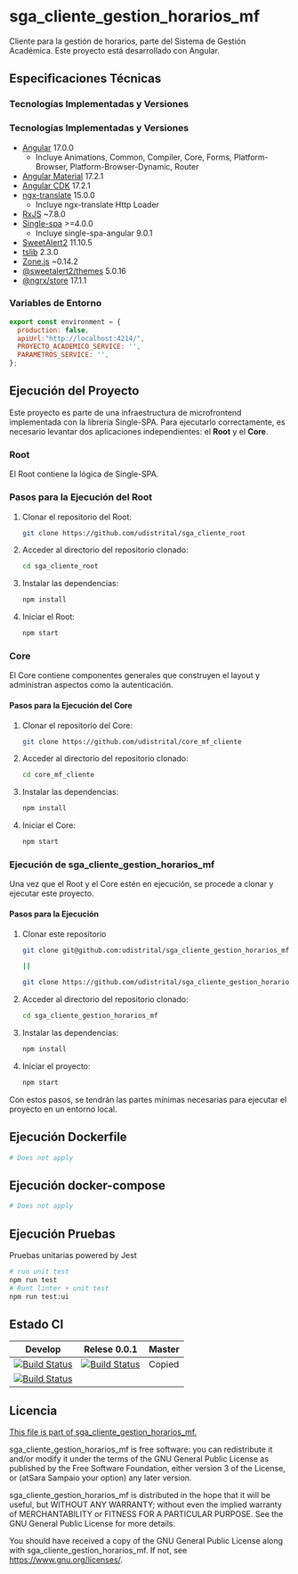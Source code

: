 # sga_cliente_gestion_horarios_mf

Cliente para la gestión de horarios, parte del Sistema de Gestión Académica. Este proyecto está desarrollado con Angular.

## Especificaciones Técnicas

### Tecnologías Implementadas y Versiones

### Tecnologías Implementadas y Versiones

- [Angular](https://angular.io/docs) 17.0.0
  - Incluye Animations, Common, Compiler, Core, Forms, Platform-Browser, Platform-Browser-Dynamic, Router
- [Angular Material](https://material.angular.io/) 17.2.1
- [Angular CDK](https://material.angular.io/cdk/categories) 17.2.1
- [ngx-translate](https://github.com/ngx-translate/core) 15.0.0
  - Incluye ngx-translate Http Loader
- [RxJS](https://rxjs.dev/guide/overview) ~7.8.0
- [Single-spa](https://single-spa.js.org/) >=4.0.0
  - Incluye single-spa-angular 9.0.1
- [SweetAlert2](https://sweetalert2.github.io/) 11.10.5
- [tslib](https://github.com/Microsoft/tslib) 2.3.0
- [Zone.js](https://github.com/angular/angular/tree/master/packages/zone.js) ~0.14.2
- [@sweetalert2/themes](https://github.com/sweetalert2/sweetalert2-themes) 5.0.16
- [@ngrx/store](https://ngrx.io/guide/store) 17.1.1


### Variables de Entorno

```javascript
export const environment = {
  production: false,
  apiUrl:"http://localhost:4214/",
  PROYECTO_ACADEMICO_SERVICE: '',
  PARAMETROS_SERVICE: '',
};

```
## Ejecución del Proyecto

Este proyecto es parte de una infraestructura de microfrontend implementada con la librería Single-SPA. Para ejecutarlo correctamente, es necesario levantar dos aplicaciones independientes: el **Root** y el **Core**.

### Root

El Root contiene la lógica de Single-SPA.

### Pasos para la Ejecución del Root

1. Clonar el repositorio del Root: 

    ```bash
    git clone https://github.com/udistrital/sga_cliente_root
    ```

2. Acceder al directorio del repositorio clonado:

    ```bash
    cd sga_cliente_root
    ```

3. Instalar las dependencias:

    ```bash
    npm install
    ```

4. Iniciar el Root:
    ```bash
    npm start
    ```


### Core

El Core contiene componentes generales que construyen el layout y administran aspectos como la autenticación.

#### Pasos para la Ejecución del Core

1. Clonar el repositorio del Core:

    ```bash
    git clone https://github.com/udistrital/core_mf_cliente
    ```

2. Acceder al directorio del repositorio clonado:

    ```bash
    cd core_mf_cliente
    ```

3. Instalar las dependencias:

    ```bash
    npm install
    ```

4. Iniciar el Core:

    ```bash
    npm start
    ```

### Ejecución de sga_cliente_gestion_horarios_mf

Una vez que el Root y el Core estén en ejecución, se procede a clonar y ejecutar este proyecto.

#### Pasos para la Ejecución

1. Clonar este repositorio

    ```bash
    git clone git@github.com:udistrital/sga_cliente_gestion_horarios_mf.git

    ||

    git clone https://github.com/udistrital/sga_cliente_gestion_horarios_mf
    ```

2. Acceder al directorio del repositorio clonado:

    ```bash
    cd sga_cliente_gestion_horarios_mf
    ```

3. Instalar las dependencias:

    ```bash
    npm install
    ```

4. Iniciar el proyecto:

    ```bash
    npm start
    ```


Con estos pasos, se tendrán las partes mínimas necesarias para ejecutar el proyecto en un entorno local.


## Ejecución Dockerfile
```bash
# Does not apply
```
## Ejecución docker-compose
```bash
# Does not apply
```
## Ejecución Pruebas

Pruebas unitarias powered by Jest
```bash
# run unit test
npm run test
# Runt linter + unit test
npm run test:ui
```

## Estado CI

| Develop | Relese 0.0.1 | Master |
| -- | -- | -- |
| [![Build Status](https://hubci.portaloas.udistrital.edu.co/api/badges/udistrital/sga_cliente_gestion_horarios_mf/status.svg?ref=refs/heads/develop)](https://hubci.portaloas.udistrital.edu.co/udistrital/sga_cliente_gestion_horarios_mf) | [![Build Status](https://hubci.portaloas.udistrital.edu.co/api/badges/udistrital/sga_cliente_gestion_horarios_mf/status.svg?ref=refs/heads/release/0.0.1)](https://hubci.portaloas.udistrital.edu.co/udistrital/sga_cliente_gestion_horarios_mf) | Copied
[![Build Status](https://hubci.portaloas.udistrital.edu.co/api/badges/udistrital/sga_cliente_gestion_horarios_mf/status.svg)](https://hubci.portaloas.udistrital.edu.co/udistrital/sga_cliente_gestion_horarios_mf) |

## Licencia

[This file is part of sga_cliente_gestion_horarios_mf.](LICENSE)

sga_cliente_gestion_horarios_mf is free software: you can redistribute it and/or modify it under the terms of the GNU General Public License as published by the Free Software Foundation, either version 3 of the License, or (atSara Sampaio your option) any later version.

sga_cliente_gestion_horarios_mf is distributed in the hope that it will be useful, but WITHOUT ANY WARRANTY; without even the implied warranty of MERCHANTABILITY or FITNESS FOR A PARTICULAR PURPOSE. See the GNU General Public License for more details.

You should have received a copy of the GNU General Public License along with sga_cliente_gestion_horarios_mf. If not, see https://www.gnu.org/licenses/.
